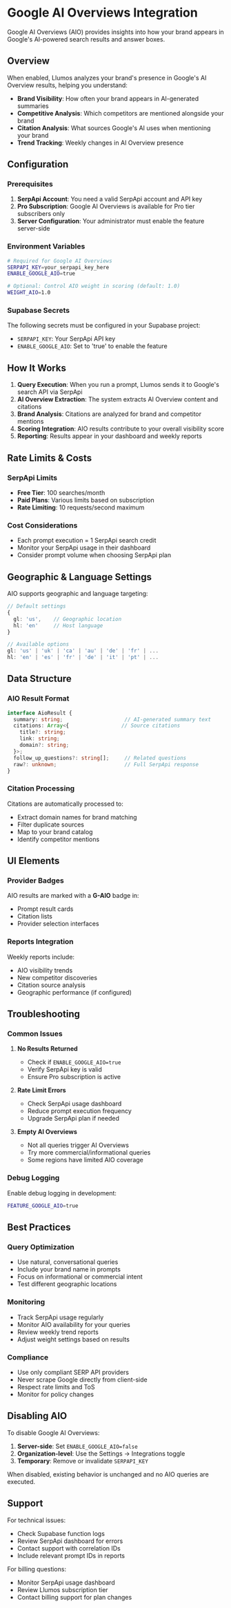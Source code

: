 # Google AI Overviews Integration

Google AI Overviews (AIO) provides insights into how your brand appears in Google's AI-powered search results and answer boxes.

## Overview

When enabled, Llumos analyzes your brand's presence in Google's AI Overview results, helping you understand:

- **Brand Visibility**: How often your brand appears in AI-generated summaries
- **Competitive Analysis**: Which competitors are mentioned alongside your brand
- **Citation Analysis**: What sources Google's AI uses when mentioning your brand
- **Trend Tracking**: Weekly changes in AI Overview presence

## Configuration

### Prerequisites

1. **SerpApi Account**: You need a valid SerpApi account and API key
2. **Pro Subscription**: Google AI Overviews is available for Pro tier subscribers only
3. **Server Configuration**: Your administrator must enable the feature server-side

### Environment Variables

```bash
# Required for Google AI Overviews
SERPAPI_KEY=your_serpapi_key_here
ENABLE_GOOGLE_AIO=true

# Optional: Control AIO weight in scoring (default: 1.0)
WEIGHT_AIO=1.0
```

### Supabase Secrets

The following secrets must be configured in your Supabase project:

- `SERPAPI_KEY`: Your SerpApi API key
- `ENABLE_GOOGLE_AIO`: Set to 'true' to enable the feature

## How It Works

1. **Query Execution**: When you run a prompt, Llumos sends it to Google's search API via SerpApi
2. **AI Overview Extraction**: The system extracts AI Overview content and citations
3. **Brand Analysis**: Citations are analyzed for brand and competitor mentions
4. **Scoring Integration**: AIO results contribute to your overall visibility score
5. **Reporting**: Results appear in your dashboard and weekly reports

## Rate Limits & Costs

### SerpApi Limits
- **Free Tier**: 100 searches/month
- **Paid Plans**: Various limits based on subscription
- **Rate Limiting**: 10 requests/second maximum

### Cost Considerations
- Each prompt execution = 1 SerpApi search credit
- Monitor your SerpApi usage in their dashboard
- Consider prompt volume when choosing SerpApi plan

## Geographic & Language Settings

AIO supports geographic and language targeting:

```typescript
// Default settings
{
  gl: 'us',    // Geographic location
  hl: 'en'     // Host language
}

// Available options
gl: 'us' | 'uk' | 'ca' | 'au' | 'de' | 'fr' | ...
hl: 'en' | 'es' | 'fr' | 'de' | 'it' | 'pt' | ...
```

## Data Structure

### AIO Result Format
```typescript
interface AioResult {
  summary: string;                    // AI-generated summary text
  citations: Array<{                 // Source citations
    title?: string;
    link: string;
    domain?: string;
  }>;
  follow_up_questions?: string[];     // Related questions
  raw?: unknown;                      // Full SerpApi response
}
```

### Citation Processing
Citations are automatically processed to:
- Extract domain names for brand matching
- Filter duplicate sources
- Map to your brand catalog
- Identify competitor mentions

## UI Elements

### Provider Badges
AIO results are marked with a **G-AIO** badge in:
- Prompt result cards
- Citation lists
- Provider selection interfaces

### Reports Integration
Weekly reports include:
- AIO visibility trends
- New competitor discoveries
- Citation source analysis
- Geographic performance (if configured)

## Troubleshooting

### Common Issues

1. **No Results Returned**
   - Check if `ENABLE_GOOGLE_AIO=true`
   - Verify SerpApi key is valid
   - Ensure Pro subscription is active

2. **Rate Limit Errors**
   - Check SerpApi usage dashboard
   - Reduce prompt execution frequency
   - Upgrade SerpApi plan if needed

3. **Empty AI Overviews**
   - Not all queries trigger AI Overviews
   - Try more commercial/informational queries
   - Some regions have limited AIO coverage

### Debug Logging
Enable debug logging in development:
```bash
FEATURE_GOOGLE_AIO=true
```

## Best Practices

### Query Optimization
- Use natural, conversational queries
- Include your brand name in prompts
- Focus on informational or commercial intent
- Test different geographic locations

### Monitoring
- Track SerpApi usage regularly
- Monitor AIO availability for your queries
- Review weekly trend reports
- Adjust weight settings based on results

### Compliance
- Use only compliant SERP API providers
- Never scrape Google directly from client-side
- Respect rate limits and ToS
- Monitor for policy changes

## Disabling AIO

To disable Google AI Overviews:

1. **Server-side**: Set `ENABLE_GOOGLE_AIO=false`
2. **Organization-level**: Use the Settings → Integrations toggle
3. **Temporary**: Remove or invalidate `SERPAPI_KEY`

When disabled, existing behavior is unchanged and no AIO queries are executed.

## Support

For technical issues:
- Check Supabase function logs
- Review SerpApi dashboard for errors
- Contact support with correlation IDs
- Include relevant prompt IDs in reports

For billing questions:
- Monitor SerpApi usage dashboard
- Review Llumos subscription tier
- Contact billing support for plan changes